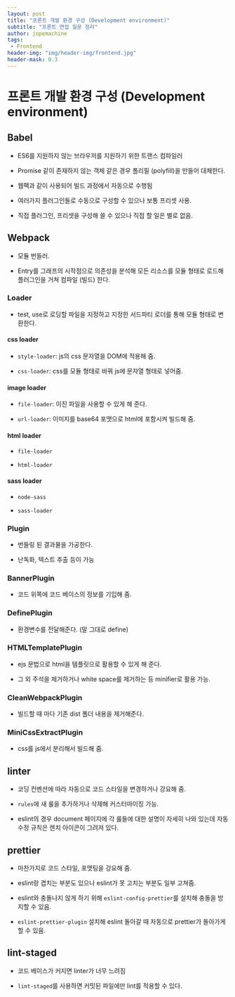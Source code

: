 ```yaml
---
layout: post
title: "프론트 개발 환경 구성 (Development environment)"
subtitle: "프론트 면접 질문 정리"
author: jopemachine
tags: 
 - Frontend
header-img: "img/header-img/frontend.jpg"
header-mask: 0.3
---
```


# 프론트 개발 환경 구성 (Development environment)

## Babel

- ES6를 지원하지 않는 브라우저를 지원하기 위한 트랜스 컴파일러

- Promise 같이 존재하지 않는 객체 같은 경우 폴리필 (polyfill)을 만들어 대체한다.

- 웹팩과 같이 사용되어 빌드 과정에서 자동으로 수행됨

- 여러가지 플러그인들로 수동으로 구성할 수 있으나 보통 프리셋 사용.

- 직접 플러그인, 프리셋을 구성해 쓸 수 있으나 직접 할 일은 별로 없음.

## Webpack

- 모듈 번들러.

- Entry를 그래프의 시작점으로 의존성을 분석해 모든 리소스를 모듈 형태로 로드해 플러그인을 거쳐 컴파일 (빌드) 한다.

### Loader

- test, use로 로딩할 파일을 지정하고 지정한 서드파티 로더를 통해 모듈 형태로 변환한다.

#### css loader

- `style-loader`: js의 css 문자열을 DOM에 적용해 줌.

- `css-loader`: css를 모듈 형태로 바꿔 js에 문자열 형태로 넣어줌.

#### image loader

- `file-loader`: 이진 파일을 사용할 수 있게 해 준다.

- `url-loader`: 이미지를 base64 포맷으로 html에 포함시켜 빌드해 줌.

#### html loader

- `file-loader`

- `html-loader`

#### sass loader

- `node-sass`

- `sass-loader`

### Plugin

- 번들링 된 결과물을 가공한다.

- 난독화, 텍스트 추출 등이 가능

### BannerPlugin

- 코드 위쪽에 코드 베이스의 정보를 기입해 줌.

### DefinePlugin

- 환경변수를 전달해준다. (말 그대로 define)

### HTMLTemplatePlugin

- ejs 문법으로 html을 템플릿으로 활용할 수 있게 해 준다.

- 그 외 주석을 제거하거나 white space를 제거하는 등 minifier로 활용 가능.

### CleanWebpackPlugin

- 빌드할 때 마다 기존 dist 폴더 내용을 제거해준다.

### MiniCssExtractPlugin

- css를 js에서 분리해서 빌드해 줌.

## linter

- 코딩 컨벤션에 따라 자동으로 코드 스타일을 변경하거나 강요해 줌.

- `rules`에 새 룰을 추가하거나 삭제해 커스터마이징 가능.

- eslint의 경우 document 페이지에 각 룰들에 대한 설명이 자세히 나와 있는데 자동 수정 규칙은 렌치 아이콘이 그려져 있다.

## prettier

- 마찬가지로 코드 스타일, 포맷팅을 강요해 줌.

- eslint랑 겹치는 부분도 있으나 eslint가 못 고치는 부분도 일부 고쳐줌.

- eslint와 충돌나지 않게 하기 위해 `eslint-config-prettier`를 설치해 충돌을 방지할 수 있음.

- `eslint-prettier-plugin` 설치해 eslint 돌아갈 때 자동으로 prettier가 돌아가게 할 수 있음.

## lint-staged

- 코드 베이스가 커지면 linter가 너무 느려짐

- `lint-staged`를 사용하면 커밋된 파일에만 lint를 적용할 수 있다.

